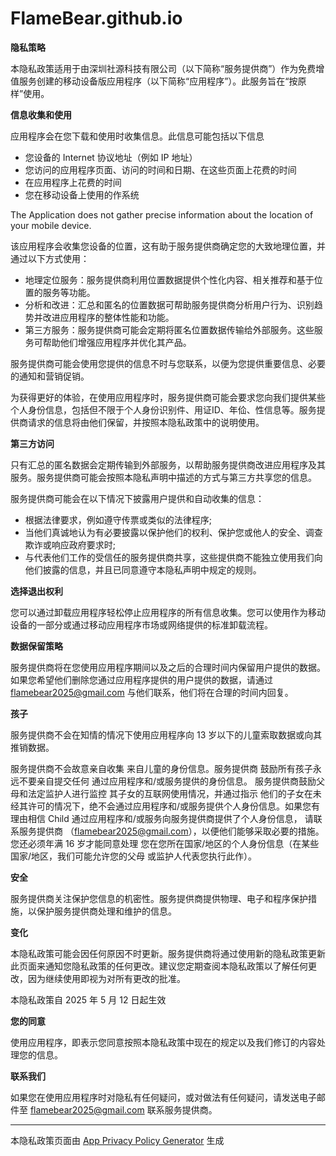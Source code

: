 # FlameBear.github.io
**隐私策略**

本隐私政策适用于由深圳社源科技有限公司（以下简称“服务提供商”）作为免费增值服务创建的移动设备版应用程序（以下简称“应用程序”）。此服务旨在“按原样”使用。

**信息收集和使用**

应用程序会在您下载和使用时收集信息。此信息可能包括以下信息

*   您设备的 Internet 协议地址（例如 IP 地址）
*   您访问的应用程序页面、访问的时间和日期、在这些页面上花费的时间
*   在应用程序上花费的时间
*   您在移动设备上使用的作系统

The Application does not gather precise information about the location of your mobile device.

该应用程序会收集您设备的位置，这有助于服务提供商确定您的大致地理位置，并通过以下方式使用：

*   地理定位服务：服务提供商利用位置数据提供个性化内容、相关推荐和基于位置的服务等功能。
*   分析和改进：汇总和匿名的位置数据可帮助服务提供商分析用户行为、识别趋势并改进应用程序的整体性能和功能。
*   第三方服务：服务提供商可能会定期将匿名位置数据传输给外部服务。这些服务可帮助他们增强应用程序并优化其产品。

服务提供商可能会使用您提供的信息不时与您联系，以便为您提供重要信息、必要的通知和营销促销。

为获得更好的体验，在使用应用程序时，服务提供商可能会要求您向我们提供某些个人身份信息，包括但不限于个人身份识别件、用证ID、年佡、性信息等。服务提供商请求的信息将由他们保留，并按照本隐私政策中的说明使用。

**第三方访问**

只有汇总的匿名数据会定期传输到外部服务，以帮助服务提供商改进应用程序及其服务。服务提供商可能会按照本隐私声明中描述的方式与第三方共享您的信息。

服务提供商可能会在以下情况下披露用户提供和自动收集的信息：

*   根据法律要求，例如遵守传票或类似的法律程序;
*   当他们真诚地认为有必要披露以保护他们的权利、保护您或他人的安全、调查欺诈或响应政府要求时;
*   与代表他们工作的受信任的服务提供商共享，这些提供商不能独立使用我们向他们披露的信息，并且已同意遵守本隐私声明中规定的规则。

**选择退出权利**

您可以通过卸载应用程序轻松停止应用程序的所有信息收集。您可以使用作为移动设备的一部分或通过移动应用程序市场或网络提供的标准卸载流程。

**数据保留策略**

服务提供商将在您使用应用程序期间以及之后的合理时间内保留用户提供的数据。如果您希望他们删除您通过应用程序提供的用户提供的数据，请通过 flamebear2025@gmail.com 与他们联系，他们将在合理的时间内回复。

**孩子**

服务提供商不会在知情的情况下使用应用程序向 13 岁以下的儿童索取数据或向其推销数据。

服务提供商不会故意亲自收集 来自儿童的身份信息。服务提供商 鼓励所有孩子永远不要亲自提交任何 通过应用程序和/或服务提供的身份信息。 服务提供商鼓励父母和法定监护人进行监控 其子女的互联网使用情况，并通过指示 他们的子女在未经其许可的情况下，绝不会通过应用程序和/或服务提供个人身份信息。如果您有理由相信 Child 通过应用程序和/或服务向服务提供商提供了个人身份信息， 请联系服务提供商 （flamebear2025@gmail.com），以便他们能够采取必要的措施。 您还必须年满 16 岁才能同意处理 您在您所在国家/地区的个人身份信息（在某些国家/地区，我们可能允许您的父母 或监护人代表您执行此作）。

**安全**

服务提供商关注保护您信息的机密性。服务提供商提供物理、电子和程序保护措施，以保护服务提供商处理和维护的信息。

**变化**

本隐私政策可能会因任何原因不时更新。服务提供商将通过使用新的隐私政策更新此页面来通知您隐私政策的任何更改。建议您定期查阅本隐私政策以了解任何更改，因为继续使用即视为对所有更改的批准。

本隐私政策自 2025 年 5 月 12 日起生效

**您的同意**

使用应用程序，即表示您同意按照本隐私政策中现在的规定以及我们修订的内容处理您的信息。

**联系我们**

如果您在使用应用程序时对隐私有任何疑问，或对做法有任何疑问，请发送电子邮件至 flamebear2025@gmail.com 联系服务提供商。

* * *

本隐私政策页面由 [App Privacy Policy Generator](https://app-privacy-policy-generator.nisrulz.com/) 生成
